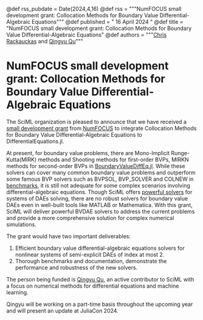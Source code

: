@def rss_pubdate = Date(2024,4,16)
@def rss = """NumFOCUS small development grant: Collocation Methods for Boundary Value Differential-Algebraic Equations"""
@def published = " 16 April 2024 "
@def title = "NumFOCUS small development grant: Collocation Methods for Boundary Value Differential-Algebraic Equations"
@def authors = """<a href="https://github.com/ChrisRackauckas">Chris Rackauckas</a> and <a href="https://github.com/ErikQQY">Qingyu Qu</a>"""

# NumFOCUS small development grant: Collocation Methods for Boundary Value Differential-Algebraic Equations

The SciML organization is pleased to announce that we have received a [small development grant](https://numfocus.org/programs/small-development-grants) from [NumFOCUS](https://numfocus.org/) to integrate Collocation Methods for Boundary Value Differential-Algebraic Equations to DifferentialEquations.jl.

At present, for boundary value problems, there are Mono-Implicit Runge-Kutta(MIRK) methods and Shooting methods for first-order BVPs, MIRKN methods for second-order BVPs in [BoundaryValueDiffEq.jl](https://github.com/SciML/BoundaryValueDiffEq.jl). While these solvers can cover many common boundary value problems and outperform some famous BVP solvers such as BVPSOL, BVP_SOLVER and COLNEW in [benchmarks](https://docs.sciml.ai/SciMLBenchmarksOutput/stable/), it is still not adequate for some complex scenarios involving differential-algebraic equations. Though SciML offers [powerful solvers](https://docs.sciml.ai/DiffEqDocs/stable/tutorials/dae_example/) for systems of DAEs solving, there are no robust solvers for boundary value DAEs even in well-built tools like MATLAB or Mathematica. With this grant, SciML will deliver powerful BVDAE solvers to address the current problems and provide a more comprehensive solution for complex numerical simulations. 

The grant would have two important deliverables:

1. Efficient boundary value differential-algebraic equations solvers for nonlinear systems of semi-explicit DAEs of index at most 2.
2. Thorough benchmarks and documentation, demonstrate the performance and robustness of the new solvers.

The person being funded is [Qingyu Qu](https://github.com/ErikQQY), an active contributor to SciML with a focus on numerical methods for differential equations and machine learning.

Qingyu will be working on a part-time basis throughout the upcoming year and will present an update at JuliaCon 2024.
